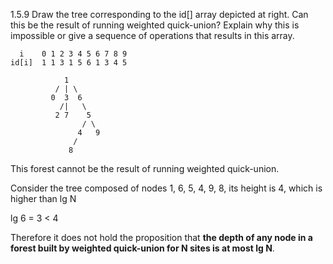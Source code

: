 1.5.9 Draw the tree corresponding to the id[] array depicted at 
right. Can this be the result of running weighted quick-union? 
Explain why this is impossible or give a sequence of operations 
that results in this array.


```
  i    0 1 2 3 4 5 6 7 8 9
id[i]  1 1 3 1 5 6 1 3 4 5
```
  
```
            1
          / | \
         0  3  6
           /|   \
          2 7    5
                / \
               4   9
              /
             8
```

This forest cannot be the result of running weighted quick-union.

Consider the tree composed of nodes 1, 6, 5, 4, 9, 8, its height is 4, which is higher than lg N

lg 6 = 3 < 4

Therefore it does not hold the proposition that **the depth of any node in a forest built by weighted quick-union for N sites is at most lg N**.
